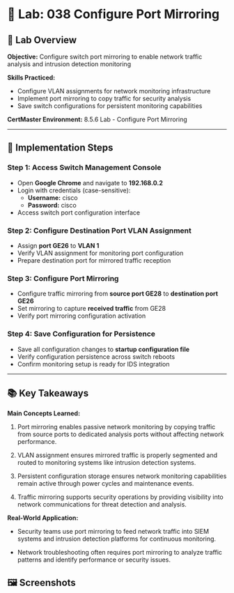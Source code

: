 # 🧪 Lab: 038 Configure Port Mirroring

## 🎯 Lab Overview

**Objective:** Configure switch port mirroring to enable network traffic analysis and intrusion detection monitoring 

**Skills Practiced:**
- Configure VLAN assignments for network monitoring infrastructure
- Implement port mirroring to copy traffic for security analysis
- Save switch configurations for persistent monitoring capabilities 

**CertMaster Environment:** 8.5.6 Lab - Configure Port Mirroring

---
## 📝 Implementation Steps

### Step 1: Access Switch Management Console

- Open **Google Chrome** and navigate to **192.168.0.2**
- Login with credentials (case-sensitive):
    - **Username:** cisco
    - **Password:** cisco
- Access switch port configuration interface

### Step 2: Configure Destination Port VLAN Assignment

- Assign **port GE26** to **VLAN 1**
- Verify VLAN assignment for monitoring port configuration
- Prepare destination port for mirrored traffic reception

### Step 3: Configure Port Mirroring

- Configure traffic mirroring from **source port GE28** to **destination port GE26**
- Set mirroring to capture **received traffic** from GE28
- Verify port mirroring configuration activation

### Step 4: Save Configuration for Persistence

- Save all configuration changes to **startup configuration file**
- Verify configuration persistence across switch reboots
- Confirm monitoring setup is ready for IDS integration

---
## 📚 Key Takeaways

**Main Concepts Learned:**

1. Port mirroring enables passive network monitoring by copying traffic from source ports to dedicated analysis ports without affecting network performance.
    
2. VLAN assignment ensures mirrored traffic is properly segmented and routed to monitoring systems like intrusion detection systems.
    
3. Persistent configuration storage ensures network monitoring capabilities remain active through power cycles and maintenance events.
    
4. Traffic mirroring supports security operations by providing visibility into network communications for threat detection and analysis.
    

**Real-World Application:**

- Security teams use port mirroring to feed network traffic into SIEM systems and intrusion detection platforms for continuous monitoring.
    
- Network troubleshooting often requires port mirroring to analyze traffic patterns and identify performance or security issues.

## 🖼️ Screenshots